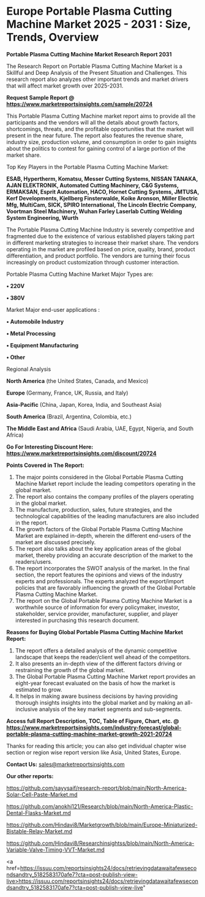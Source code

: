 # Europe Portable Plasma Cutting Machine Market 2025 - 2031 : Size, Trends, Overview

<strong>Portable Plasma Cutting Machine Market Research Report 2031</strong>

The Research Report on Portable Plasma Cutting Machine Market is a Skillful and Deep Analysis of the Present Situation and Challenges. This research report also analyzes other important trends and market drivers that will affect market growth over 2025-2031.

<strong>Request Sample Report @ <a href=https://www.marketreportsinsights.com/sample/20724>https://www.marketreportsinsights.com/sample/20724</a></strong>

This Portable Plasma Cutting Machine market report aims to provide all the participants and the vendors will all the details about growth factors, shortcomings, threats, and the profitable opportunities that the market will present in the near future. The report also features the revenue share, industry size, production volume, and consumption in order to gain insights about the politics to contest for gaining control of a large portion of the market share.

Top Key Players in the Portable Plasma Cutting Machine Market:

<strong>ESAB, Hypertherm, Komatsu, Messer Cutting Systems, NISSAN TANAKA, AJAN ELEKTRONIK, Automated Cutting Machinery, C&G Systems, ERMAKSAN, Esprit Automation, HACO, Hornet Cutting Systems, JMTUSA, Kerf Developments, Kjellberg Finsterwalde, Koike Aronson, Miller Electric Mfg, MultiCam, SICK, SPIRO International, The Lincoln Electric Company, Voortman Steel Machinery, Wuhan Farley Laserlab Cutting Welding System Engineering, Wurth</strong>

The Portable Plasma Cutting Machine Industry is severely competitive and fragmented due to the existence of various established players taking part in different marketing strategies to increase their market share. The vendors operating in the market are profiled based on price, quality, brand, product differentiation, and product portfolio. The vendors are turning their focus increasingly on product customization through customer interaction.

Portable Plasma Cutting Machine Market Major Types are:

<strong>• 220V

• 380V</strong>

Market Major end-user applications :

<strong>• Automobile Industry

• Metal Processing

• Equipment Manufacturing

• Other</strong>

Regional Analysis

</u><strong><b>North America</b></strong> (the United States, Canada, and Mexico)

<strong><b>Europe </b></strong>(Germany, France, UK, Russia, and Italy)

<strong><b>Asia-Pacific</b></strong> (China, Japan, Korea, India, and Southeast Asia)

<strong><b>South America</b></strong> (Brazil, Argentina, Colombia, etc.)

<strong><b>The Middle East and Africa</b></strong> (Saudi Arabia, UAE, Egypt, Nigeria, and South Africa)

<strong>Go For Interesting Discount Here: <a href=https://www.marketreportsinsights.com/discount/20724>https://www.marketreportsinsights.com/discount/20724</a></strong>

<strong>Points Covered in The Report:</strong>
<ol>
  <li>The major points considered in the Global Portable Plasma Cutting Machine Market report include the leading competitors operating in the global market.</li>
  <li>The report also contains the company profiles of the players operating in the global market.</li>
  <li>The manufacture, production, sales, future strategies, and the technological capabilities of the leading manufacturers are also included in the report.</li>
  <li>The growth factors of the Global Portable Plasma Cutting Machine Market are explained in-depth, wherein the different end-users of the market are discussed precisely.</li>
  <li>The report also talks about the key application areas of the global market, thereby providing an accurate description of the market to the readers/users.</li>
  <li>The report incorporates the SWOT analysis of the market. In the final section, the report features the opinions and views of the industry experts and professionals. The experts analyzed the export/import policies that are favorably influencing the growth of the Global Portable Plasma Cutting Machine Market.</li>
  <li>The report on the Global Portable Plasma Cutting Machine Market is a worthwhile source of information for every policymaker, investor, stakeholder, service provider, manufacturer, supplier, and player interested in purchasing this research document.</li>
</ol>
<strong>Reasons for Buying Global Portable Plasma Cutting Machine Market Report:</strong>

<ol>
  <li>The report offers a detailed analysis of the dynamic competitive landscape that keeps the reader/client well ahead of the competitors.</li>
  <li>It also presents an in-depth view of the different factors driving or restraining the growth of the global market.</li>
  <li>The Global Portable Plasma Cutting Machine Market report provides an eight-year forecast evaluated on the basis of how the market is estimated to grow.</li>
  <li>It helps in making aware business decisions by having providing thorough insights insights into the global market and by making an all-inclusive analysis of the key market segments and sub-segments.</li>
</ol>
<strong>Access full Report Description, TOC, Table of Figure, Chart, etc. @ <a href=https://www.marketreportsinsights.com/industry-forecast/global-portable-plasma-cutting-machine-market-growth-2021-20724>https://www.marketreportsinsights.com/industry-forecast/global-portable-plasma-cutting-machine-market-growth-2021-20724</a></strong>


Thanks for reading this article; you can also get individual chapter wise section or region wise report version like Asia, United States, Europe.

<strong>Contact Us:</strong>
sales@marketreportsinsights.com

<strong>Our other reports:</strong>

<a href=https://github.com/sayysaif/research-report/blob/main/North-America-Solar-Cell-Paste-Market.md>https://github.com/sayysaif/research-report/blob/main/North-America-Solar-Cell-Paste-Market.md</a>

<a href=https://github.com/anokhi121/Research/blob/main/North-America-Plastic-Dental-Flasks-Market.md>https://github.com/anokhi121/Research/blob/main/North-America-Plastic-Dental-Flasks-Market.md</a>

<a href=https://github.com/Hindavi8/Marketgrowth/blob/main/Europe-Miniaturized-Bistable-Relay-Market.md>https://github.com/Hindavi8/Marketgrowth/blob/main/Europe-Miniaturized-Bistable-Relay-Market.md</a>

<a href=https://github.com/Hindavi8/Researchinsightss/blob/main/North-America-Variable-Valve-Timing-VVT-Market.md>https://github.com/Hindavi8/Researchinsightss/blob/main/North-America-Variable-Valve-Timing-VVT-Market.md</a>

<a href=https://issuu.com/reportsinsights24/docs/retrievingdatawaitafewsecondsandtry_5182583170afe7?cta=post-publish-view-live>https://issuu.com/reportsinsights24/docs/retrievingdatawaitafewsecondsandtry_5182583170afe7?cta=post-publish-view-live</a>"
